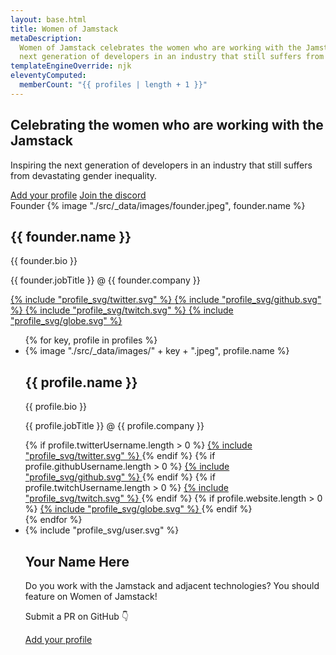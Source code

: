 ```yaml
---
layout: base.html
title: Women of Jamstack
metaDescription:
  Women of Jamstack celebrates the women who are working with the Jamstack and adjacent technologies — and inspires the
  next generation of developers in an industry that still suffers from devastating gender inequality.
templateEngineOverride: njk
eleventyComputed:
  memberCount: "{{ profiles | length + 1 }}"
---
```


<section class="hero">
  <div class="hero__content">
    <h1 class="hero__contentHeadline">Celebrating the women who are working with the Jamstack</h1>
    <p  class="hero__contentByline">Inspiring the next generation of developers in an industry that still suffers from devastating gender inequality.</p>
    <div class="hero__buttons">
      <a href="https://github.com/whitep4nth3r/womenofjamstack#readme" target="_blank" class="hero__button">Add your profile</a>
      <a href="https://jamstack.org/discord" target="_blank" class="hero__button hero__button--alt">Join the discord</a>
    </div>
  </div>
  <div class="hero__card">
    <div class="profiles__item profiles__item--founder">
      <span class="profiles__founderLabel">Founder</span>
      <span class="profiles__itemImgWrapper">
        {% image "./src/_data/images/founder.jpeg", founder.name %}
      </span>
      <span class="profiles__itemTextWrapper">
        <h2 class="profiles__itemName">{{ founder.name }}</h2>
        <p class="profiles__itemBio">{{ founder.bio }}</p>
        <p class="profiles__itemJob">{{ founder.jobTitle }} @ {{ founder.company }}</p>
        <span class="profiles__itemSocials">
          <a href="https://twitter.com/{{ founder.twitterUsername }}"
            target="_blank" title="{{ founder.name }} on Twitter">
            {% include "profile_svg/twitter.svg" %}
          </a>
          <a href="https://github.com/{{ founder.githubUsername }}"
          target="_blank" title="{{ founder.name }} on Github">
              {% include "profile_svg/github.svg" %}
          </a>
          <a href="https://twitch.tv/{{ founder.twitchUsername }}"
            target="_blank" title="{{ founder.name }} on Twitch">
              {% include "profile_svg/twitch.svg" %}
          </a>
          <a href="{{ founder.website }}"
            target="_blank" title="{{ founder.name }}'s Website">
              {% include "profile_svg/globe.svg" %}
          </a>
        </span>
      </span>
    </div>
  </div>
</section>

<section>
  <ul class="profiles">
  {% for key, profile in profiles %}
      <li class="profiles__item">
        <span class="profiles__itemImgWrapper">
         {% image "./src/_data/images/" + key + ".jpeg", profile.name %}
        </span>
        <span class="profiles__itemTextWrapper">
          <h2 class="profiles__itemName">{{ profile.name }}</h2>
          <p class="profiles__itemBio">{{ profile.bio }}</p>
          <p class="profiles__itemJob">{{ profile.jobTitle }} @ {{ profile.company }}</p>
          <span class="profiles__itemSocials">
            {% if profile.twitterUsername.length > 0 %}
              <a href="https://twitter.com/{{ profile.twitterUsername }}" 
                target="_blank" title="{{ profile.name }} on Twitter">
                {% include "profile_svg/twitter.svg" %}
              </a>
            {% endif %}
            {% if profile.githubUsername.length > 0 %}
              <a href="https://github.com/{{ profile.githubUsername }}" 
              target="_blank" title="{{ profile.name }} on Github">
                {% include "profile_svg/github.svg" %}
              </a>
            {% endif %}
            {% if profile.twitchUsername.length > 0 %}
              <a href="https://twitch.tv/{{ profile.twitchUsername }}" 
                target="_blank" title="{{ profile.name }} on Twitch">
                  {% include "profile_svg/twitch.svg" %}
              </a>
            {% endif %}
            {% if profile.website.length > 0 %}
              <a href="{{ profile.website }}" 
                target="_blank" title="{{ profile.name }}'s Website">
                {% include "profile_svg/globe.svg" %}
              </a>
            {% endif %}
          </span>
        </span>
      </li>
    {% endfor %}
      <li class="profiles__item">
        <span class="profiles__itemImgWrapper profiles__itemImgWrapper--blank">
         {% include "profile_svg/user.svg" %}
        </span>
        <span class="profiles__itemTextWrapper">
          <h2 class="profiles__itemName">Your Name Here</h2>
          <p class="profiles__itemBio">Do you work with the Jamstack and adjacent technologies? You should feature on Women of Jamstack!</p>
          <p class="profiles__itemJob">Submit a PR on GitHub 👇</p>
           <span class="profiles__itemSocials">
            <a class="profiles__ctaButton" href="https://github.com/whitep4nth3r/womenofjamstack" target="_blank">Add your profile</a>
          </span>
        </span>
      </li>
  </ul>
</section>
